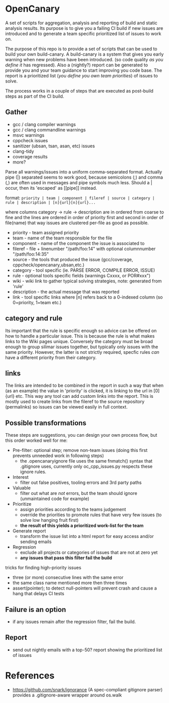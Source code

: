 # OpenCanary
A set of scripts for aggregation, analysis and reporting of build and static analysis results.
Its purpose is to give you a failing CI build if new issues are introduced and to generate a team specific prioritized list of issues to work on.

The purpose of this repo is to provide a set of scripts that can be used to build your own build-canary.
A build-canary is a system that gives you early warning when new problems have been introduced. (so code quality _as you define it_ has regressed). Also a (nightly?) report can be generated to provide you and your team guidance to start improving you code base. The report is a prioritized list (_you define you own team priorities_) of issues to solve.

The process works in a couple of steps that are executed as post-build steps as part of the CI build.

## Gather
- gcc / clang compiler warnings
- gcc / clang commandline warnings
- msvc warnings
- cppcheck issues
- sanitizer (ubsan, tsan, asan, etc) issues 
- clang-tidy
- coverage results
- more?

Parse all warnings/issues into a uniform comma-separated format. Actually pipe (|) separated seems to work good, because semicolons (;) and comma (,) are often used in messages and pipe symbols much less. Should a | occur, then its 'escaped' as [[pipe]] instead.

format:
`priority | team | component | fileref | source | category | rule | description | [n]{url}[n]{url}... `

where columns category -> rule -> description are in ordered from coarse to fine
and the lines are ordered in order of priority first and second in order of file(name)
that way issues are clustered per-file as good as possible.

* priority - team assigned priority
* team - name of the team responsible for the file
* component - name of the component the issue is associated to 
* fileref - file + linenumber "/path/foo:14" with optional columnnumber "/path/foo:14:35"
* source - the tools that produced the issue (gcc/coverage, cppcheck/opencanary,ubsan,etc.)
* category - tool specific (ie. PARSE ERROR, COMPILE ERROR, ISSUE)
* rule - optional tools specific fields (warnings Cxxxx, or POR#xxx")
* wiki - wiki link to gather typical solving strategies, note: generated from 'rule' 
* description - the actual message that was reported
* link - tool specific links where [n] refers back to a 0-indexed column (so 0=priority, 1=team etc.)

## category and rule 
Its important that the rule is specific enough so advice can be offered on how to handle a particular issue. This is because the rule is what makes links to the Wiki pages unique. Conversely the category must be broad enough to group silimar issues together, but typically only issues with the same priority. However, the latter is not strictly required, specfic rules _can_ have a different priority from their category. 

## links
The links are intended to be combined in the report in such a way that when (as an example) the value in 'priority' is clicked, it is linking to the url in [0]{url} etc. This way any tool can add custom links into the report. This is mostly used to create links from the fileref to the source repository (permalinks) so issues can be viewed easily in full context.

## Possible transformations 

These steps are suggestions, you can design your own process flow, but this order worked well for me:

- Pre-filter: optional step; remove non-team issues (doing this first prevents unneeded work in following steps) 
  - the .opencanaryignore file uses the same fnmatch() syntax that .gitignore uses, currently only oc_cpp_issues.py 
    respects these ignore rules.
- Interest
  - filter out false positives, tooling errors and 3rd party paths
- Valuable
  - filter out what are _not_ errors, but the team should ignore (unmaintained code for example) 
- Prioritize 
  - assign priorities according to the teams judgement
  - override the priorities to promote rules that have very few issues (to solve low hanging fruit first)
  - **the result of this yields a prioritized work-list for the team**
- Generate report
  - transform the issue list into a html report for easy access and/or sending emails 
- Regression
   - exclude all projects or categories of issues that are not at zero yet
  - **any issues that pass this filter fail the build**


tricks for finding high-priority issues
- three (or more) consecutive lines with the same error
- the same class name mentioned more then three times
- assert(pointer); to detect null-pointers will prevent crash and cause a hang that delays CI tests

## Failure is an option

- if any issues remain after the regression filter, fail the build.

## Report

- send out nightly emails with a top-50? report showing the prioritized list of issues

# References

- https://github.com/snark/ignorance (A spec-compliant gitignore parser) provides a .gitignore-aware wrapper around os.walk

